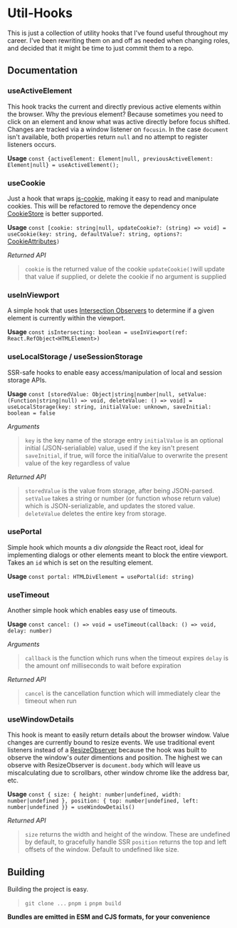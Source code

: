 # Util-Hooks
This is just a collection of utility hooks that I've found useful throughout my career. I've been rewriting them on and off as needed when changing roles, and decided that it might be time to just commit them to a repo.

## Documentation

### useActiveElement
This hook tracks the current and directly previous active elements within the browser. Why the previous element? Because sometimes you need to click on an element and know what was active directly before focus shifted. Changes are tracked via a window listener on `focusin`. In the case `document` isn't available, both properties return `null` and no attempt to register listeners occurs.

**Usage**
`const {activeElement: Element|null, previousActiveElement: Element|null} = useActiveElement();`

### useCookie
Just a hook that wraps [js-cookie](https://github.com/js-cookie/js-cookie), making it easy to read and manipulate cookies. This will be refactored to remove the dependency once [CookieStore](https://developer.mozilla.org/en-US/docs/Web/API/CookieStore) is better supported.

**Usage**
`const [cookie: string|null, updateCookie?: (string) => void] = useCookie(key: string, defaultValue?: string, options?: `[CookieAttributes](https://github.com/DefinitelyTyped/DefinitelyTyped/blob/master/types/js-cookie/index.d.ts)`)`

*Returned API*
>`cookie` is the returned value of the cookie
>`updateCookie()`will update that value if supplied, or delete the cookie if no argument is supplied 

### useInViewport
A simple hook that uses [Intersection Observers](https://developer.mozilla.org/en-US/docs/Web/API/Intersection_Observer_API) to determine if a given element is currently within the viewport.

**Usage**
`const isIntersecting: boolean = useInViewport(ref: React.RefObject<HTMLElement>)`

### useLocalStorage / useSessionStorage
SSR-safe hooks to enable easy access/manipulation of local and session storage APIs.

**Usage**
`const [storedValue: Object|string|number|null, setValue: (Function|string|null) => void, deleteValue: () => void] = useLocalStorage(key: string, initialValue: unknown, saveInitial: boolean = false`

*Arguments*
>`key` is the key name of the storage entry
>`initialValue` is an optional initial (JSON-serialiable) value, used if the key isn't present
>`saveInitial`, if true, will force the initialValue to overwrite the present value of the key regardless of value

*Returned API*
>`storedValue` is the value from storage, after being JSON-parsed.
>`setValue` takes a string or number (or function whose return value) which is JSON-serializable, and updates the stored value.
>`deleteValue` deletes the entire key from storage.

### usePortal
Simple hook which mounts a div *alongside* the React root, ideal for implementing dialogs or other elements meant to block the entire viewport. Takes an `id` which is set on the resulting element.

**Usage**
`const portal: HTMLDivElement = usePortal(id: string)`

### useTimeout
Another simple hook which enables easy use of timeouts.

**Usage**
`const cancel: () => void = useTimeout(callback: () => void, delay: number)`

*Arguments*
>`callback` is the function which runs when the timeout expires
>`delay` is the amount onf milliseconds to wait before expiration

*Returned API*
>`cancel` is the cancellation function which will immediately clear the timeout when run

### useWindowDetails
This hook is meant to easily return details about the browser window. Value changes are currently bound to resize events. We use traditional event listeners instead of a [ResizeObserver](https://developer.mozilla.org/en-US/docs/Web/API/ResizeObserver) because the hook was built to observe the window's *outer* dimentions and position. The highest we can observe with ResizeObserver is `document.body` which will leave us miscalculating due to scrollbars, other window chrome like the address bar, etc.

**Usage**
`const { size: { height: number|undefined, width: number|undefined }, position: { top: number|undefined, left: number|undefined }} = useWindowDetails()`

*Returned API*
>`size` returns the width and height of the window. These are undefined by default, to gracefully handle SSR
>`position` returns the top and left offsets of the window. Default to undefined like size.

## Building
Building the project is easy.

>`git clone ...`
>`pnpm i`
>`pnpm build`

**Bundles are emitted in ESM and CJS formats, for your convenience**